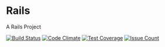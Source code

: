 # Rails

A Rails Project

[![Build Status](https://travis-ci.org/JacksonGL/Rails.svg?branch=master)](https://travis-ci.org/JacksonGL/Rails)
[![Code Climate](https://codeclimate.com/github/JacksonGL/Rails/badges/gpa.svg)](https://codeclimate.com/github/JacksonGL/Rails)
[![Test Coverage](https://codeclimate.com/github/JacksonGL/Rails/badges/coverage.svg)](https://codeclimate.com/github/JacksonGL/Rails/coverage)
[![Issue Count](https://codeclimate.com/github/JacksonGL/Rails/badges/issue_count.svg)](https://codeclimate.com/github/JacksonGL/Rails)